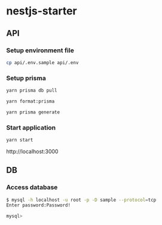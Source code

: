 # nestjs-starter

## API

### Setup environment file

```bash
cp api/.env.sample api/.env
```

### Setup prisma

```bash
yarn prisma db pull
```

```bash
yarn format:prisma
```

```bash
yarn prisma generate
```

### Start application

```bash
yarn start
```

http://localhost:3000

## DB

### Access database

```bash
$ mysql -h localhost -u root -p -D sample --protocol=tcp
Enter password:Password!

mysql>
```
